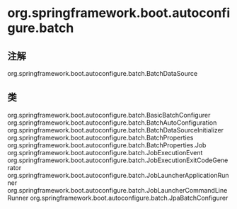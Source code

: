 # org.springframework.boot.autoconfigure.batch

## 注解

org.springframework.boot.autoconfigure.batch.BatchDataSource

## 类

org.springframework.boot.autoconfigure.batch.BasicBatchConfigurer
org.springframework.boot.autoconfigure.batch.BatchAutoConfiguration
org.springframework.boot.autoconfigure.batch.BatchDataSourceInitializer
org.springframework.boot.autoconfigure.batch.BatchProperties
org.springframework.boot.autoconfigure.batch.BatchProperties.Job
org.springframework.boot.autoconfigure.batch.JobExecutionEvent
org.springframework.boot.autoconfigure.batch.JobExecutionExitCodeGenerator
org.springframework.boot.autoconfigure.batch.JobLauncherApplicationRunner
org.springframework.boot.autoconfigure.batch.JobLauncherCommandLineRunner
org.springframework.boot.autoconfigure.batch.JpaBatchConfigurer





